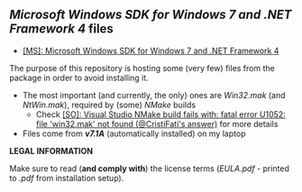 *Microsoft Windows SDK for Windows 7 and .NET Framework 4* files
----------------------------------------------------------------

- [[MS]: Microsoft Windows SDK for Windows 7 and .NET Framework 4](https://www.microsoft.com/en-us/download/details.aspx?id=8279)

The purpose of this repository is hosting some (very few) files from the package in order to avoid installing it.
- The most important (and currently, the only) ones are *Win32.mak* (and *NtWin.mak*), required by (some) *NMake* builds
    - Check [[SO]: Visual Studio NMake build fails with: fatal error U1052: file 'win32.mak' not found (@CristiFati's answer)](https://stackoverflow.com/a/73167842/4788546)
 for more details
- Files come from ***v7.1A*** (automatically installed) on my laptop


**LEGAL INFORMATION**

Make sure to read (**and comply with**) the license terms (*EULA.pdf* - printed to *.pdf* from installation setup).

